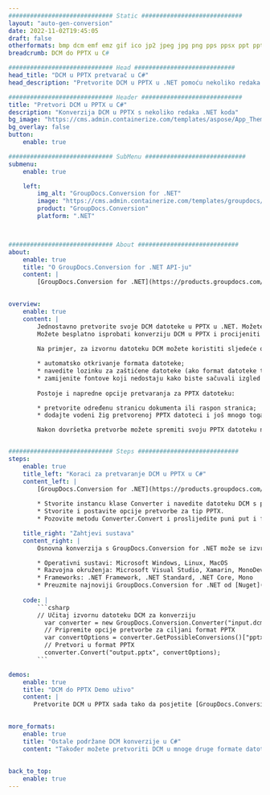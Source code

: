 ```yaml
---
############################# Static ############################
layout: "auto-gen-conversion"
date: 2022-11-02T19:45:05
draft: false
otherformats: bmp dcm emf emz gif ico jp2 jpeg jpg png pps ppsx ppt pptx psb psd svg svgz tga tif tiff webp wmf wmz
breadcrumb: DCM do PPTX u C#

############################# Head ############################
head_title: "DCM u PPTX pretvarač u C#"
head_description: "Pretvorite DCM u PPTX u .NET pomoću nekoliko redaka koda. Koristite GroupDocs Document Conversion API za pretvaranje preko 160 formata datoteka."

############################# Header ############################
title: "Pretvori DCM u PPTX u C#"
description: "Konverzija DCM u PPTX s nekoliko redaka .NET koda"
bg_image: "https://cms.admin.containerize.com/templates/aspose/App_Themes/V3/images/bg/header1.png"
bg_overlay: false
button:
    enable: true

############################# SubMenu ############################
submenu:
    enable: true

    left:
        img_alt: "GroupDocs.Conversion for .NET"
        image: "https://cms.admin.containerize.com/templates/groupdocs/images/product-logos/90x90-noborder/groupdocs-conversion-net.png"
        product: "GroupDocs.Conversion"
        platform: ".NET"



############################# About ############################
about:
    enable: true
    title: "O GroupDocs.Conversion for .NET API-ju"
    content: |
        [GroupDocs.Conversion for .NET](https://products.groupdocs.com/conversion/net/) može se koristiti za pretvaranje Microsoft Worda, Excela, PowerPointa, PDF-a, Visio i drugih formata. GroupDocs.Conversion je samostalni API koji je prikladan za pozadinske i interne sustave gdje su potrebne visoke performanse. Ne ovisi o softveru poput Microsofta ili Open Officea.
    

overview:
    enable: true
    content: |
        Jednostavno pretvorite svoje DCM datoteke u PPTX u .NET. Možete koristiti samo nekoliko C# linija koda na bilo kojoj platformi po vašem izboru kao što su - Windows, Linux, macOS.
        Možete besplatno isprobati konverziju DCM u PPTX i procijeniti kvalitetu rezultata konverzije. Uz jednostavne scenarije konverzije datoteka, možete isprobati naprednije opcije za učitavanje izvorne DCM datoteke i za spremanje izlaznog PPTX rezultata. 
        
        Na primjer, za izvornu datoteku DCM možete koristiti sljedeće opcije učitavanja:

        * automatsko otkrivanje formata datoteke;
        * navedite lozinku za zaštićene datoteke (ako format datoteke to podržava);
        * zamijenite fontove koji nedostaju kako biste sačuvali izgled dokumenta.
        
        Postoje i napredne opcije pretvaranja za PPTX datoteku:

        * pretvorite određenu stranicu dokumenta ili raspon stranica;
        * dodajte vodeni žig pretvorenoj PPTX datoteci i još mnogo toga.

        Nakon dovršetka pretvorbe možete spremiti svoju PPTX datoteku na lokalnu stazu datoteke ili bilo koju pohranu treće strane kao što su FTP, Amazon S3, Google Drive, Dropbox itd. Imajte na umu - da pretvorite DCM u {{ TO}} nema potrebe za instaliranjem bilo kakvog dodatnog softvera - poput MS Officea, Open Officea, Adobe Acrobat Readera itd.


############################# Steps ############################
steps:
    enable: true
    title_left: "Koraci za pretvaranje DCM u PPTX u C#"
    content_left: |
        [GroupDocs.Conversion for .NET](https://products.groupdocs.com/conversion/net/) programerima olakšava pretvaranje DCM datoteke u PPTX s nekoliko redaka koda.
        
        * Stvorite instancu klase Converter i navedite datoteku DCM s punim putem
        * Stvorite i postavite opcije pretvorbe za tip PPTX.
        * Pozovite metodu Converter.Convert i proslijedite puni put i format (PPTX) kao parametar

    title_right: "Zahtjevi sustava"
    content_right: |
        Osnovna konverzija s GroupDocs.Conversion for .NET može se izvršiti u samo nekoliko jednostavnih koraka. Naši API-ji podržani su na svim glavnim platformama i operativnim sustavima. Prije izvršavanja koda u nastavku, provjerite imate li sljedeće preduvjete instalirane na vašem sustavu.

        * Operativni sustavi: Microsoft Windows, Linux, MacOS
        * Razvojna okruženja: Microsoft Visual Studio, Xamarin, MonoDevelop
        * Frameworks: .NET Framework, .NET Standard, .NET Core, Mono
        * Preuzmite najnoviji GroupDocs.Conversion for .NET od [Nuget](https://www.nuget.org/packages/groupdocs.conversion)
         
    code: |
        ```csharp    
        // Učitaj izvornu datoteku DCM za konverziju
          var converter = new GroupDocs.Conversion.Converter("input.dcm");
          // Pripremite opcije pretvorbe za ciljani format PPTX
          var convertOptions = converter.GetPossibleConversions()["pptx"].ConvertOptions;
          // Pretvori u format PPTX
          converter.Convert("output.pptx", convertOptions);
        ```

demos:
    enable: true
    title: "DCM do PPTX Demo uživo"
    content: |
       Pretvorite DCM u PPTX sada tako da posjetite [GroupDocs.Conversion App](https://products.groupdocs.app/conversion/family) web mjesto. Online demo ima sljedeće prednosti
          

more_formats:
    enable: true
    title: "Ostale podržane DCM konverzije u C#"
    content: "Također možete pretvoriti DCM u mnoge druge formate datoteka. Pogledajte popis u nastavku."
       
       
back_to_top:
    enable: true
---
```

